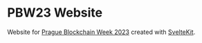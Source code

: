 # PBW23 Website

Website for [Prague Blockchain Week 2023](https://prgblockweek.com/) created with [SvelteKit](https://kit.svelte.dev/).